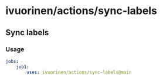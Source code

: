 # ivuorinen/actions/sync-labels

## Sync labels

### Usage

```yaml
jobs:
    job1:
        uses: ivuorinen/actions/sync-labels@main
```
